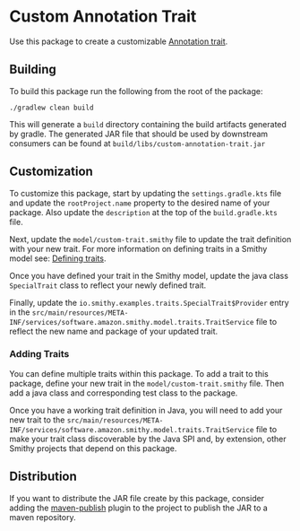 # Custom Annotation Trait
Use this package to create a customizable [Annotation trait](https://smithy.io/2.0/spec/model.html?highlight=annotation#annotation-traits).

## Building
To build this package run the following from the root of the package:

```
./gradlew clean build
```

This will generate a `build` directory containing the build artifacts generated by
gradle. The generated JAR file that should be used by downstream consumers can be
found at `build/libs/custom-annotation-trait.jar`


## Customization
To customize this package, start by updating the `settings.gradle.kts` file and update
the `rootProject.name` property to the desired name of your package. Also update the 
`description` at the top of the `build.gradle.kts` file.

Next, update the `model/custom-trait.smithy` file to update the trait definition with your
new trait. For more information on defining traits in a Smithy model see: [Defining traits](https://smithy.io/2.0/spec/model.html?highlight=annotation#defining-traits). 

Once you have defined your trait in the Smithy model, update the java class `SpecialTrait` class to reflect
your newly defined trait. 

Finally, update the `io.smithy.examples.traits.SpecialTrait$Provider` entry in the 
`src/main/resources/META-INF/services/software.amazon.smithy.model.traits.TraitService` file to reflect the 
new name and package of your updated trait.


### Adding Traits 
You can define multiple traits within this package. To add a trait to this package, 
define your new trait in the `model/custom-trait.smithy` file. Then add a java class and
corresponding test class to the package.

Once you have a working trait definition in Java, you will need to add your new trait
to the `src/main/resources/META-INF/services/software.amazon.smithy.model.traits.TraitService` file
to make your trait class discoverable by the Java SPI and, by extension, other Smithy projects that 
depend on this package.

## Distribution
If you want to distribute the JAR file create by this package, consider adding the
[maven-publish](https://docs.gradle.org/current/userguide/publishing_maven.html) plugin to the project to publish the JAR to a maven repository.